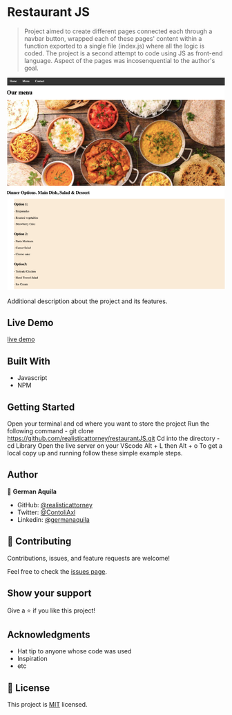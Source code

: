# Restaurant JS

> Project aimed to create different pages connected each through a navbar button, wrapped each of these pages' content within a function exported to a single file (index.js) where all the logic is coded. The project is a second attempt to code using JS as front-end language. Aspect of the pages was incosenquential to the author's goal.

![screenshot](./dist/assets/repos-assets/screenshot.png)

Additional description about the project and its features.

## Live Demo

[live demo](http://germanaquila.me/restaurantJS/)

## Built With

- Javascript
- NPM

## Getting Started

Open your terminal and cd where you want to store the project
Run the following command - git clone https://github.com/realisticattorney/restaurantJS.git
Cd into the directory - cd Library
Open the live server on your VScode Alt + L then Alt + o
To get a local copy up and running follow these simple example steps.

## Author


👤 **German Aquila**

- GitHub: [@realisticattorney](https://github.com/realisticattorney)
- Twitter: [@ContoliAxl](https://www.twitter.com/contoliaxl)
- Linkedin: [@germanaquila](https://www.linkedin.com/in/german-aquila-55a9171b5/)

## 🤝 Contributing

Contributions, issues, and feature requests are welcome!

Feel free to check the [issues page](../../issues/).

## Show your support

Give a ⭐️ if you like this project!

## Acknowledgments

- Hat tip to anyone whose code was used
- Inspiration
- etc

## 📝 License

This project is [MIT](./LICENSE) licensed.
